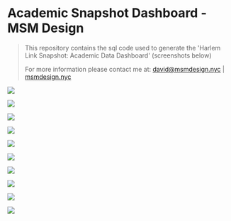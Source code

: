 # Academic Snapshot Dashboard - MSM Design

>  This repository contains the sql code used to generate the 'Harlem Link Snapshot: Academic Data Dashboard' (screenshots below)
>
>  For more information please contact me at: david@msmdesign.nyc | [msmdesign.nyc](https://msmdesign.nyc/)

![](https://github.com/davidwhitemsm/images/blob/main/Snapshot_-_Academic_Data_Dashboard___Harlem_Link_Charter_School_Page_01.png)

![](https://github.com/davidwhitemsm/images/blob/main/Snapshot_-_Academic_Data_Dashboard___Harlem_Link_Charter_School_Page_02.png)

![](https://github.com/davidwhitemsm/images/blob/main/Snapshot_-_Academic_Data_Dashboard___Harlem_Link_Charter_School_Page_03.png)

![](https://github.com/davidwhitemsm/images/blob/main/Snapshot_-_Academic_Data_Dashboard___Harlem_Link_Charter_School_Page_04.png)

![](https://github.com/davidwhitemsm/images/blob/main/Snapshot_-_Academic_Data_Dashboard___Harlem_Link_Charter_School_Page_05.png)

![](https://github.com/davidwhitemsm/images/blob/main/Snapshot_-_Academic_Data_Dashboard___Harlem_Link_Charter_School_Page_06.png)

![](https://github.com/davidwhitemsm/images/blob/main/Snapshot_-_Academic_Data_Dashboard___Harlem_Link_Charter_School_Page_07.png)

![](https://github.com/davidwhitemsm/images/blob/main/Snapshot_-_Academic_Data_Dashboard___Harlem_Link_Charter_School_Page_08.png)

![](https://github.com/davidwhitemsm/images/blob/main/Snapshot_-_Academic_Data_Dashboard___Harlem_Link_Charter_School_Page_09.png)

![](https://github.com/davidwhitemsm/images/blob/main/Snapshot_-_Academic_Data_Dashboard___Harlem_Link_Charter_School_Page_10.png)
